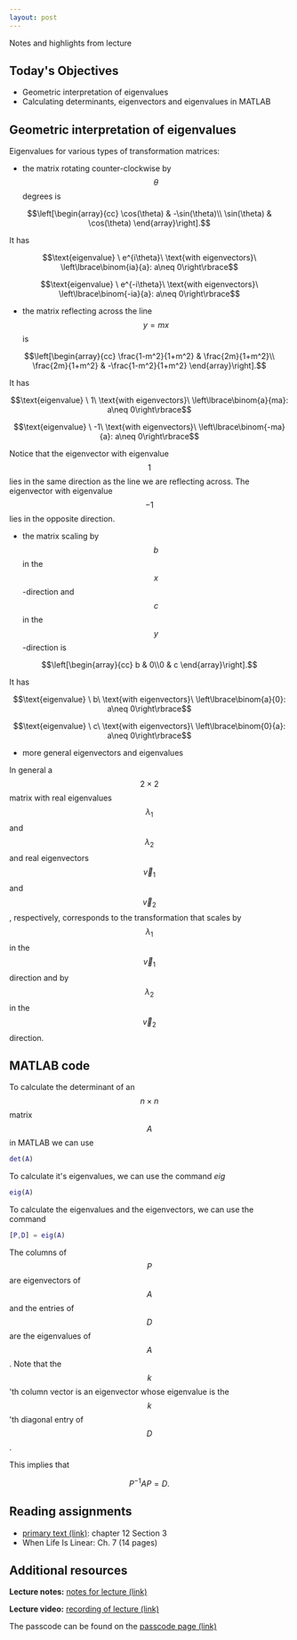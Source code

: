 ```yaml
---
layout: post
---
```


Notes and highlights from lecture

## Today's Objectives

* Geometric interpretation of eigenvalues
* Calculating determinants, eigenvectors and eigenvalues in MATLAB

## Geometric interpretation of eigenvalues

Eigenvalues for various types of transformation matrices:

* the matrix rotating counter-clockwise by $$\theta$$ degrees is

$$\left[\begin{array}{cc}
\cos(\theta) & -\sin(\theta)\\
\sin(\theta) &  \cos(\theta)
\end{array}\right].$$

It has 

$$\text{eigenvalue} \ e^{i\theta}\  \text{with eigenvectors}\ \left\lbrace\binom{ia}{a}: a\neq 0\right\rbrace$$

$$\text{eigenvalue} \ e^{-i\theta}\ \text{with eigenvectors}\ \left\lbrace\binom{-ia}{a}: a\neq 0\right\rbrace$$

* the matrix reflecting across the line $$y=mx$$ is

$$\left[\begin{array}{cc}
\frac{1-m^2}{1+m^2} &  \frac{2m}{1+m^2}\\
\frac{2m}{1+m^2}    & -\frac{1-m^2}{1+m^2}
\end{array}\right].$$

It has 

$$\text{eigenvalue} \  1\  \text{with eigenvectors}\ \left\lbrace\binom{a}{ma}: a\neq 0\right\rbrace$$

$$\text{eigenvalue} \ -1\  \text{with eigenvectors}\ \left\lbrace\binom{-ma}{a}: a\neq 0\right\rbrace$$

Notice that the eigenvector with eigenvalue $$1$$ lies in the same direction as the line we are reflecting across.
The eigenvector with eigenvalue $$-1$$ lies in the opposite direction.

* the matrix scaling by $$b$$ in the $$x$$-direction and $$c$$ in the $$y$$-direction is

$$\left[\begin{array}{cc}
b & 0\\0 & c
\end{array}\right].$$

It has

$$\text{eigenvalue} \ b\  \text{with eigenvectors}\ \left\lbrace\binom{a}{0}: a\neq 0\right\rbrace$$

$$\text{eigenvalue} \ c\  \text{with eigenvectors}\ \left\lbrace\binom{0}{a}: a\neq 0\right\rbrace$$


* more general eigenvectors and eigenvalues

In general a $$2\times 2$$ matrix with real eigenvalues $$\lambda_1$$ and $$\lambda_2$$ and real eigenvectors $$\vec v_1$$ and $$\vec v_2$$, respectively, corresponds to the transformation that scales by $$\lambda_1$$ in the $$\vec v_1$$ direction and by $$\lambda_2$$ in the $$\vec v_2$$ direction.

## MATLAB code

To calculate the determinant of an $$n\times n$$ matrix $$A$$ in MATLAB we can use

```Matlab
det(A)
```

To calculate it's eigenvalues, we can use the command *eig*

```Matlab
eig(A)
```

To calculate the eigenvalues and the eigenvectors, we can use the command

```Matlab
[P,D] = eig(A)
```

The columns of $$P$$ are eigenvectors of $$A$$ and the entries of $$D$$ are the eigenvalues of $$A$$.
Note that the $$k$$'th column vector is an eigenvector whose eigenvalue is the $$k$$'th diagonal entry of $$D$$.

This implies that

$$P^{-1}AP = D.$$


## Reading assignments

* <a target="_parent" href="../../../extras/textbook.pdf">primary text (link)</a>: chapter 12 Section 3
* When Life Is Linear: Ch. 7 (14 pages)

## Additional resources

**Lecture notes:** <a target="_parent" href="https://wcasper.github.io/math107spring2021/extras/notes/2021-05-03-Note-09-50.pdf">notes for lecture (link)</a>

**Lecture video:** <a target="_parent" href="">recording of lecture (link)</a>

The passcode can be found on the <a target="_parent" href="https://csufullerton.instructure.com/courses/3127326/pages/video-lecture-keys">passcode page (link)</a>



